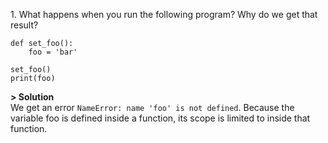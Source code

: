 1\. What happens when you run the following program? Why do we get that result?
```
def set_foo():
    foo = 'bar'

set_foo()
print(foo)
```

**> Solution**\
We get an error `NameError: name 'foo' is not defined`. Because the variable foo is defined inside a function, its scope is limited to inside that function. 